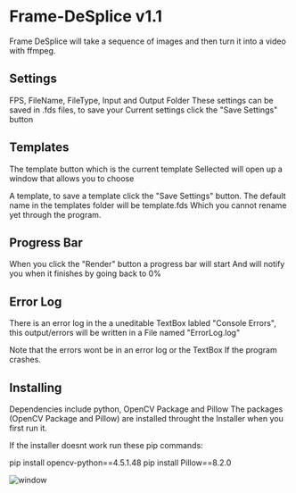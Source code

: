 # Frame-DeSplice v1.1
Frame DeSplice will take a sequence of images and then turn it into a video with ffmpeg.

## Settings

FPS, FileName, FileType, Input and Output Folder
These settings can be saved in .fds files, to save your
Current settings click the "Save Settings" button

## Templates

The template button which is the current template
Sellected will open up a window that allows you to choose

A template, to save a template click the "Save Settings" button.
The default name in the templates folder will be template.fds
Which you cannot rename yet through the program.

## Progress Bar

When you click the "Render" button a progress bar will start
And will notify you when it finishes by going back to 0%

## Error Log

There is an error log in the a uneditable TextBox labled
"Console Errors", this output/errors will be written in a 
File named "ErrorLog.log"

Note that the errors wont be in an error log or the TextBox
If the program crashes.

## Installing

Dependencies include python, OpenCV Package and Pillow
The packages (OpenCV Package and Pillow) are installed throught the
Installer when you first run it.

If the installer doesnt work run these pip commands:

  pip install opencv-python==4.5.1.48
  pip install Pillow==8.2.0
  
 

![window](https://user-images.githubusercontent.com/79758393/175777297-feecc0d7-3ff2-4a66-a8d8-cfaef2d50866.jpg)
